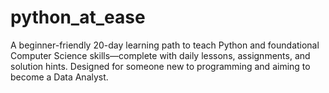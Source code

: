 # python_at_ease
A beginner-friendly 20-day learning path to teach Python and foundational Computer Science skills—complete with daily lessons, assignments, and solution hints. Designed for someone new to programming and aiming to become a Data Analyst.
